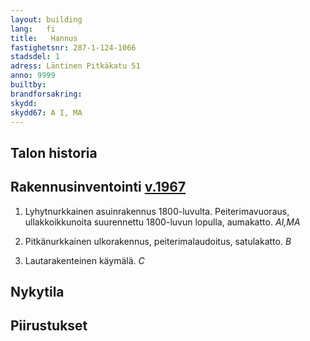 ```yaml
---
layout: building
lang:   fi
title:   Hannus
fastighetsnr: 287-1-124-1066
stadsdel: 1
adress: Läntinen Pitkäkatu 51
anno: 9999
builtby:
brandforsakring:
skydd:
skydd67: A I, MA
---
```

## Talon historia

## Rakennusinventointi <a href="/sources/keinanen_karki.pdf">v.1967</a>
1. Lyhytnurkkainen asuinrakennus 1800-luvulta. Peiterimavuoraus, ullakkoikkunoita suurennettu 1800-luvun lopulla, aumakatto. *AI,MA*

2. Pitkänurkkainen ulkorakennus, peiterimalaudoitus, satulakatto. *B*

3. Lautarakenteinen käymälä. *C*

## Nykytila


## Piirustukset